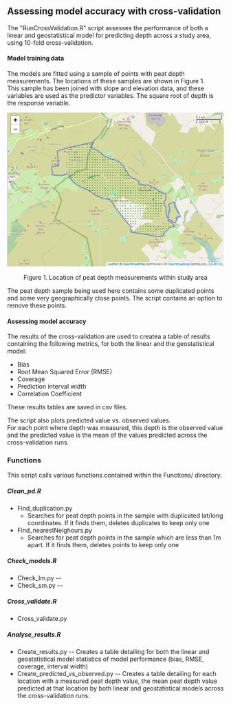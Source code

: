 ## Assessing model accuracy with cross-validation
The "RunCrossValidation.R" script assesses the performance of both a linear and geostatistical model for predicting depth across a study area, using 10-fold cross-validation.

#### Model training data

The models are fitted using a sample of points with peat depth measurements.  The locations of these samples are shown in Figure 1.  
This sample has been joined with slope and elevation data, and these variables are used as the predictor variables. The square root of depth is the response variable.   

<p align="center">
<img src="Figs/PeatDepthSample_locations.png" width="700"  title="Full study area outline" />
<p align="center">Figure 1. Location of peat depth measurements within study area <p align="center">

The peat depth sample being used here contains some duplicated points and some very geographically close points. The script contains an option to remove these points. 

#### Assessing model accuracy
The results of the cross-validation are used to createa a table of results containing the following metrics, for both the linear and the geostatistical model:
* Bias
* Root Mean Squared Error (RMSE)
* Coverage
* Prediction interval width 
* Correlation Coefficient  

These results tables are saved in csv files.

The script also plots predicted value vs. observed values.  
For each point where depth was measured, this depth is the observed value and the predicted value is the mean of the values predicted across the cross-validation runs.

### Functions
This script calls various functions contained within the Functions/ directory.  

##### Clean_pd.R
* Find_duplication.py 
    * Searches for peat depth points in the sample with duplicated lat/long coordinates. If it finds them, deletes duplicates to keep only one   
* Find_nearestNeighours.py 
    * Searches for peat depth points in the sample which are less than 1m apart. If it finds them, deletes points to keep only one   

##### Check_models.R
* Check_lm.py --
* Check_sm.py --

##### Cross_validate.R
* Cross_validate.py 

##### Analyse_results.R
* Create_results.py -- Creates a table detailing for both the linear and geostatistical model statistics of model performance (bias, RMSE, coverage, interval width) 
* Create_predicted_vs_observed.py -- Creates a table detailing for each location with a measured peat depth value, the mean peat depth value predicted at that location by both linear and geostatistical models across the cross-validation runs.
